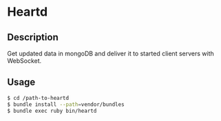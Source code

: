 # Heartd

## Description
Get updated data in mongoDB and deliver it to started client servers with WebSocket.

## Usage

```sh
$ cd /path-to-heartd
$ bundle install --path=vendor/bundles
$ bundle exec ruby bin/heartd
